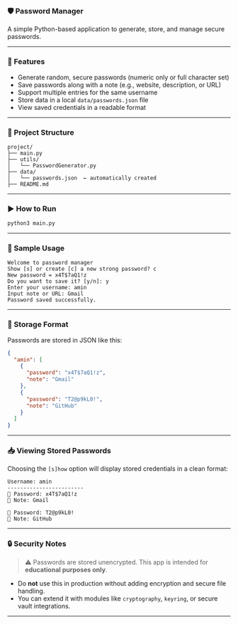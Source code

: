 
### 🛡️ Password Manager

A simple Python-based application to generate, store, and manage secure passwords.

---

### 📌 Features

* Generate random, secure passwords (numeric only or full character set)
* Save passwords along with a note (e.g., website, description, or URL)
* Support multiple entries for the same username
* Store data in a local `data/passwords.json` file
* View saved credentials in a readable format

---

### 🧱 Project Structure

```
project/
├── main.py
├── utils/
│   └── PasswordGenerator.py
├── data/
│   └── passwords.json  ← automatically created
├── README.md
```

---

### ▶️ How to Run

```bash
python3 main.py
```

---

### 📂 Sample Usage

```
Welcome to password manager
Show [s] or create [c] a new strong password? c
New password = x4T$7aQ1!z
Do you want to save it? [y/n]: y
Enter your username: amin
Input note or URL: Gmail
Password saved successfully.
```

---

### 💾 Storage Format

Passwords are stored in JSON like this:

```json
{
  "amin": [
    {
      "password": "x4T$7aQ1!z",
      "note": "Gmail"
    },
    {
      "password": "T2@p9kL0!",
      "note": "GitHub"
    }
  ]
}
```

---

### 📥 Viewing Stored Passwords

Choosing the `[s]how` option will display stored credentials in a clean format:

```
Username: amin
------------------------
🔐 Password: x4T$7aQ1!z
📝 Note: Gmail

🔐 Password: T2@p9kL0!
📝 Note: GitHub
```

---

### 🔒 Security Notes

> ⚠️ Passwords are stored unencrypted. This app is intended for **educational purposes only**.

* Do **not** use this in production without adding encryption and secure file handling.
* You can extend it with modules like `cryptography`, `keyring`, or secure vault integrations.

---

